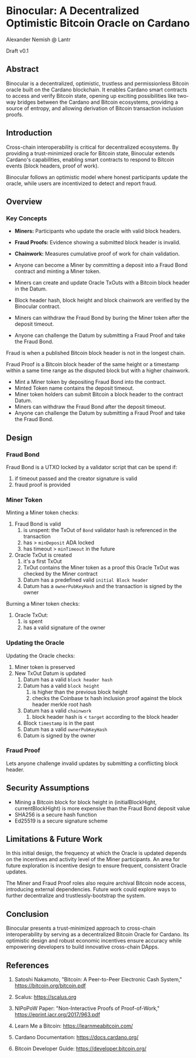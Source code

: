 # Binocular: A Decentralized Optimistic Bitcoin Oracle on Cardano

Alexander Nemish @ Lantr

Draft v0.1

## Abstract

Binocular is a decentralized, optimistic, trustless and permissionless Bitcoin oracle built on the Cardano blockchain.
It enables Cardano smart contracts to access and verify Bitcoin state, opening up exciting possibilities like two-way
bridges between the Cardano and Bitcoin ecosystems, providing a source of entropy, and allowing derivation of Bitcoin
transaction inclusion proofs.

## Introduction

Cross-chain interoperability is critical for decentralized ecosystems. By providing a trust-minimized oracle for Bitcoin
state, Binocular extends Cardano's capabilities, enabling smart contracts to respond to Bitcoin events (block headers,
proof of work).

Binocular follows an optimistic model where honest participants update the oracle, while users are incentivized to
detect and report fraud.

## Overview

### Key Concepts

- **Miners:** Participants who update the oracle with valid block headers.
- **Fraud Proofs:** Evidence showing a submitted block header is invalid.
- **Chainwork:** Measures cumulative proof of work for chain validation.

- Anyone can become a Miner by committing a deposit into a Fraud Bond contract and minting a Miner token.
- Miners can create and update Oracle TxOuts with a Bitcoin block header in the Datum.
- Block header hash, block height and block chainwork are verified by the Binocular contract.
- Miners can withdraw the Fraud Bond by buring the Miner token after the deposit timeout.
- Anyone can challenge the Datum by submitting a Fraud Proof and take the Fraud Bond.

Fraud is when a published Bitcoin block header is not in the longest chain.

Fraud Proof is a Bitcoin block header of the same height or
a timestamp within a same time range as the disputed block but with a higher chainwork.

- Mint a Miner token by depositing Fraud Bond into the contract.
- Minted Token name contains the deposit timeout.
- Miner token holders can submit Bitcoin a block header to the contract Datum.
- Miners can withdraw the Fraud Bond after the deposit timeout.
- Anyone can challenge the Datum by submitting a Fraud Proof and take the Fraud Bond.

## Design

### Fraud Bond

Fraud Bond is a UTXO locked by a validator script that can be spend if:

1. if timeout passed and the creator signature is valid
2. fraud proof is provided

### Miner Token

Minting a Miner token checks:

1. Fraud Bond is valid
    1. is unspent: the TxOut of `Bond` validator hash is referenced in the transaction
    2. has > `minDeposit` ADA locked
    3. has timeout > `minTimeout` in the future
2. Oracle TxOut is created
    1. it's a first TxOut
    2. TxOut contains the Miner token as a proof this Oracle TxOut was checked by the Miner contract
    3. Datum has a predefined valid `initial Block header`
    4. Datum has a `ownerPubKeyHash` and the transaction is signed by the owner

Burning a Miner token checks:

1. Oracle TxOut:
    1. is spent
    2. has a valid signature of the owner

### Updating the Oracle

Updating the Oracle checks:

1. Miner token is preserved
2. New TxOut Datum is updated
    1. Datum has a valid `block header hash`
    2. Datum has a valid `block height`
        1. is higher than the previous block height
        2. checks the Coinbase tx hash inclusion proof against the block header merkle root hash
    3. Datum has a valid `chainwork`
        1. block header hash is < `target` according to the block header
    4. Block `timestamp` is in the past
    5. Datum has a valid `ownerPubKeyHash`
    6. Datum is signed by the owner

### Fraud Proof

Lets anyone challenge invalid updates by submitting a conflicting block header.

## Security Assumptions

- Mining a Bitcoin block for block height in (initialBlockHight, currentBlockHight)
  is more expensive than the Fraud Bond deposit value
- SHA256 is a secure hash function
- Ed25519 is a secure signature scheme

## Limitations & Future Work

In this initial design, the frequency at which the Oracle is updated depends on the incentives and activity level of the
Miner participants. An area for future exploration is incentive design to ensure frequent, consistent Oracle updates.

The Miner and Fraud Proof roles also require archival Bitcoin node access, introducing external dependencies. Future
work could explore ways to further decentralize and trustlessly-bootstrap the system.

## Conclusion

Binocular presents a trust-minimized approach to cross-chain interoperability by serving as a decentralized Bitcoin
Oracle for Cardano. Its optimistic design and robust economic incentives ensure accuracy while empowering developers to
build innovative cross-chain DApps.

## References

1. Satoshi Nakamoto, "Bitcoin: A Peer-to-Peer Electronic Cash System," https://bitcoin.org/bitcoin.pdf

2. Scalus: https://scalus.org

3. NIPoPoW Paper: "Non-Interactive Proofs of Proof-of-Work," https://eprint.iacr.org/2017/963.pdf

4. Learn Me a Bitcoin: https://learnmeabitcoin.com/

5. Cardano Documentation: https://docs.cardano.org/

6. Bitcoin Developer Guide: https://developer.bitcoin.org/